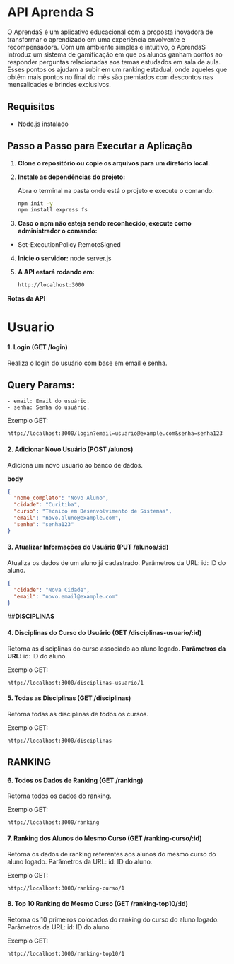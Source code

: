 # API Aprenda S

O AprendaS é um aplicativo educacional com a proposta inovadora de transformar o aprendizado em uma experiência envolvente e recompensadora. Com um ambiente simples e intuitivo, o AprendaS introduz um sistema de gamificação em que os alunos ganham pontos ao responder perguntas relacionadas aos temas estudados em sala de aula. Esses pontos os ajudam a subir em um ranking estadual, onde aqueles que obtêm mais pontos no final do mês são premiados com descontos nas mensalidades e brindes exclusivos.

## Requisitos

- [Node.js](https://nodejs.org/) instalado

## Passo a Passo para Executar a Aplicação

1. **Clone o repositório ou copie os arquivos para um diretório local.**

2. **Instale as dependências do projeto:**

   Abra o terminal na pasta onde está o projeto e execute o comando:
   ```bash
   npm init -y
   npm install express fs

3. **Caso o npm não esteja sendo reconhecido, execute como administrador o comando:**
- Set-ExecutionPolicy RemoteSigned

4. **Inicie o servidor:**
node server.js

5. **A API estará rodando em:**
    ```bash
    http://localhost:3000


**Rotas da API**
# Usuario
#### 1. **Login (GET /login)**
Realiza o login do usuário com base em email e senha.

## **Query Params:**
    - email: Email do usuário.
    - senha: Senha do usuário.
Exemplo GET:
    
    http://localhost:3000/login?email=usuario@example.com&senha=senha123


#### 2. **Adicionar Novo Usuário (POST /alunos)**

Adiciona um novo usuário ao banco de dados.

**body** 
~~~json
{
  "nome_completo": "Novo Aluno",
  "cidade": "Curitiba",
  "curso": "Técnico em Desenvolvimento de Sistemas",
  "email": "novo.aluno@example.com",
  "senha": "senha123"
}
~~~


#### 3. **Atualizar Informações do Usuário (PUT /alunos/:id)**

Atualiza os dados de um aluno já cadastrado.
Parâmetros da URL:
id: ID do aluno.

~~~json 
{
  "cidade": "Nova Cidade",
  "email": "novo.email@example.com"
}
~~~


##**DISCIPLINAS**
#### 4. **Disciplinas do Curso do Usuário (GET /disciplinas-usuario/:id)**

Retorna as disciplinas do curso associado ao aluno logado.
**Parâmetros da URL:**
id: ID do aluno.

Exemplo GET:

    http://localhost:3000/disciplinas-usuario/1


#### 5. **Todas as Disciplinas (GET /disciplinas)**

Retorna todas as disciplinas de todos os cursos.

Exemplo GET:
    
    http://localhost:3000/disciplinas



## **RANKING**
#### 6. **Todos os Dados de Ranking (GET /ranking)**

Retorna todos os dados do ranking.

Exemplo GET:

    http://localhost:3000/ranking

#### 7. **Ranking dos Alunos do Mesmo Curso (GET /ranking-curso/:id)**

Retorna os dados de ranking referentes aos alunos do mesmo curso do aluno logado.
Parâmetros da URL:
id: ID do aluno.

Exemplo GET:
    
    http://localhost:3000/ranking-curso/1

#### 8. Top 10 Ranking do Mesmo Curso (GET /ranking-top10/:id)

Retorna os 10 primeiros colocados do ranking do curso do aluno logado.
Parâmetros da URL:
id: ID do aluno.

Exemplo GET:

    http://localhost:3000/ranking-top10/1


